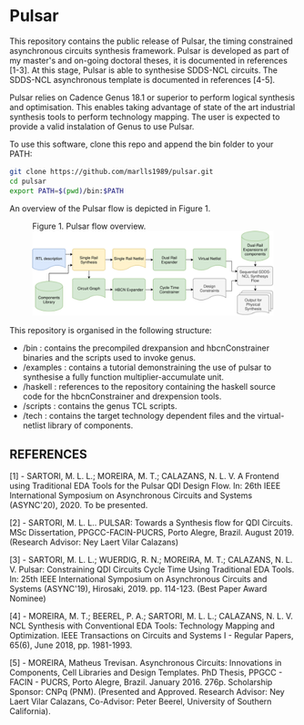 # Pulsar

This repository contains the public release of Pulsar, the timing constrained asynchronous circuits synthesis framework.
Pulsar is developed as part of my master's and on-going doctoral theses, it is documented in references [1-3].
At this stage, Pulsar is able to synthesise SDDS-NCL circuits. The SDDS-NCL asynchronous template is documented in references [4-5].

Pulsar relies on Cadence Genus 18.1 or superior to perform logical synthesis and optimisation.
This enables taking advantage of state of the art industrial synthesis tools to perform technology mapping.
The user is expected to provide a valid instalation of Genus to use Pulsar.

To use this software, clone this repo and append the bin folder to your PATH:
```bash
git clone https://github.com/marlls1989/pulsar.git
cd pulsar
export PATH=$(pwd)/bin:$PATH
```
An overview of the Pulsar flow is depicted in Figure 1.

<figure class="image">
  <figcaption>Figure 1. Pulsar flow overview.</figcaption>
  <img src="./doc/drflow.svg" alt="Pulsar flow overview"/>
</figure>

This repository is organised in the following structure:
- /bin : contains the precompiled drexpansion and hbcnConstrainer binaries and the scripts used to invoke genus.
- /examples : contains a tutorial demonstraining the use of pulsar to synthesise a fully function multiplier-accumulate unit.
- /haskell : references to the repository containing the haskell source code for the hbcnConstrainer and drexpension tools.
- /scripts : contains the genus TCL scripts.
- /tech : contains the target technology dependent files and the virtual-netlist library of components.

## REFERENCES
[1] - SARTORI, M. L. L.; MOREIRA, M. T.; CALAZANS, N. L. V. A Frontend using Traditional EDA Tools for the Pulsar QDI Design Flow. In: 26th IEEE International Symposium on Asynchronous Circuits and Systems (ASYNC'20), 2020. To be presented.

[2] - SARTORI, M. L. L.. PULSAR: Towards a Synthesis flow for QDI Circuits. MSc Dissertation, PPGCC-FACIN-PUCRS, Porto Alegre, Brazil. August 2019. (Research Advisor: Ney Laert Vilar Calazans)

[3] - SARTORI, M. L. L.; WUERDIG, R. N.; MOREIRA, M. T.; CALAZANS, N. L. V. Pulsar: Constraining QDI Circuits Cycle Time Using Traditional EDA Tools. In: 25th IEEE International Symposium on Asynchronous Circuits and Systems (ASYNC'19), Hirosaki, 2019. pp. 114-123. (Best Paper Award Nominee)

[4] - MOREIRA, M. T.; BEEREL, P. A.; SARTORI, M. L. L.; CALAZANS, N. L. V. NCL Synthesis with Conventional EDA Tools: Technology Mapping and Optimization. IEEE Transactions on Circuits and Systems I - Regular Papers, 65(6), June 2018, pp. 1981-1993.

[5] - MOREIRA, Matheus Trevisan. Asynchronous Circuits: Innovations in Components, Cell Libraries and Design Templates. PhD Thesis, PPGCC - FACIN - PUCRS, Porto Alegre, Brazil. January 2016. 276p. Scholarship Sponsor: CNPq (PNM). (Presented and  Approved. Research Advisor: Ney Laert Vilar Calazans, Co-Advisor: Peter Beerel, University of Southern California).
